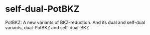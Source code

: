 # self-dual-PotBKZ
PotBKZ: A new variants of BKZ-reduction. And its dual and self-dual variants, dual-PotBKZ and self-dual-BKZ
